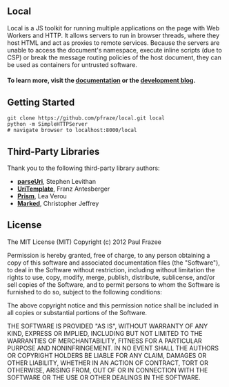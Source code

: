 ## Local

Local is a JS toolkit for running multiple applications on the page with Web Workers and HTTP. It allows servers to run in browser threads, where they host HTML and act as proxies to remote services. Because the servers are unable to access the document's namespace, execute inline scripts (due to CSP) or break the message routing policies of the host document, they can be used as containers for untrusted software.

#### To learn more, visit the [documentation](http://grimwire.com/local) or the [development blog](http://blog.grimwire.com/#blog.md).


## Getting Started

```
git clone https://github.com/pfraze/local.git local
python -m SimpleHTTPServer
# navigate browser to localhost:8000/local
```


## Third-Party Libraries

Thank you to the following third-party library authors:

 - [**parseUri**](http://stevenlevithan.com/demo/parseuri/js/), Stephen Levithan
 - [**UriTemplate**](https://github.com/fxa/uritemplate-js), Franz Antesberger
 - [**Prism**](https://github.com/LeaVerou/prism), Lea Verou
 - [**Marked**](https://github.com/chjj/marked), Christopher Jeffrey


## License

The MIT License (MIT)
Copyright (c) 2012 Paul Frazee

Permission is hereby granted, free of charge, to any person obtaining a copy of this software and associated documentation files (the "Software"), to deal in the Software without restriction, including without limitation the rights to use, copy, modify, merge, publish, distribute, sublicense, and/or sell copies of the Software, and to permit persons to whom the Software is furnished to do so, subject to the following conditions:

The above copyright notice and this permission notice shall be included in all copies or substantial portions of the Software.

THE SOFTWARE IS PROVIDED "AS IS", WITHOUT WARRANTY OF ANY KIND, EXPRESS OR IMPLIED, INCLUDING BUT NOT LIMITED TO THE WARRANTIES OF MERCHANTABILITY, FITNESS FOR A PARTICULAR PURPOSE AND NONINFRINGEMENT. IN NO EVENT SHALL THE AUTHORS OR COPYRIGHT HOLDERS BE LIABLE FOR ANY CLAIM, DAMAGES OR OTHER LIABILITY, WHETHER IN AN ACTION OF CONTRACT, TORT OR OTHERWISE, ARISING FROM, OUT OF OR IN CONNECTION WITH THE SOFTWARE OR THE USE OR OTHER DEALINGS IN THE SOFTWARE.

